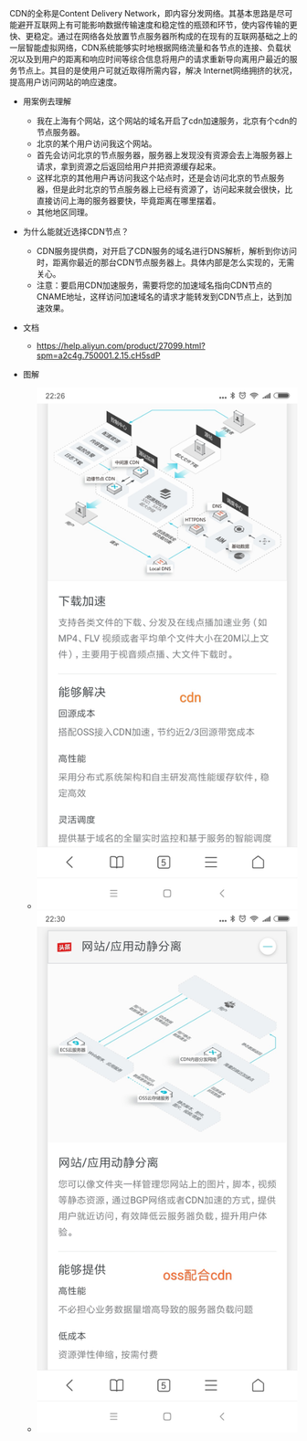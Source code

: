 CDN的全称是Content Delivery Network，即内容分发网络。其基本思路是尽可能避开互联网上有可能影响数据传输速度和稳定性的瓶颈和环节，使内容传输的更快、更稳定。通过在网络各处放置节点服务器所构成的在现有的互联网基础之上的一层智能虚拟网络，CDN系统能够实时地根据网络流量和各节点的连接、负载状况以及到用户的距离和响应时间等综合信息将用户的请求重新导向离用户最近的服务节点上。其目的是使用户可就近取得所需内容，解决 Internet网络拥挤的状况，提高用户访问网站的响应速度。
* 用案例去理解
    - 我在上海有个网站，这个网站的域名开启了cdn加速服务，北京有个cdn的节点服务器。
    - 北京的某个用户访问我这个网站。
    - 首先会访问北京的节点服务器，服务器上发现没有资源会去上海服务器上请求，拿到资源之后返回给用户并把资源缓存起来。
    - 这样北京的其他用户再访问我这个站点时，还是会访问北京的节点服务器，但是此时北京的节点服务器上已经有资源了，访问起来就会很快，比直接访问上海的服务器要快，毕竟距离在哪里摆着。
    - 其他地区同理。

* 为什么能就近选择CDN节点？
    - CDN服务提供商，对开启了CDN服务的域名进行DNS解析，解析到你访问时，距离你最近的那台CDN节点服务器上。具体内部是怎么实现的，无需关心。
    - 注意：要启用CDN加速服务，需要将您的加速域名指向CDN节点的CNAME地址，这样访问加速域名的请求才能转发到CDN节点上，达到加速效果。

* 文档
    - https://help.aliyun.com/product/27099.html?spm=a2c4g.750001.2.15.cH5sdP

* 图解
    - ![图片加载中...](./images/1.jpg)
    - ![图片加载中...](./images/2.jpg)
